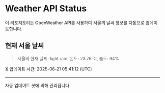 
# Weather API Status

이 리포지토리는 OpenWeather API를 사용하여 서울의 날씨 정보를 자동으로 업데이트합니다.

## 현재 서울 날씨
> 서울의 현재 날씨: light rain, 온도: 23.76°C, 습도: 94%

⏳ 업데이트 시간: 2025-06-21 05:41:12 (UTC)

---
자동 업데이트 봇에 의해 관리됩니다.
